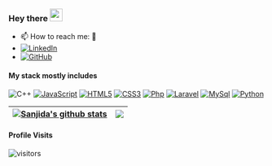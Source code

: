 ### Hey there <img src="https://media.giphy.com/media/hvRJCLFzcasrR4ia7z/giphy.gif" width="25px">

- 📫 How to reach me: 🙂
- [![LinkedIn](https://img.shields.io/badge/-LinkedIn-blue?style=flat-square&logo=Linkedin&link=https://https://github.com/Sanjidakter)](https://github.com/Sanjidakter)
- [![GitHub](https://img.shields.io/badge/-GitHub-black?style=flat-square&logo=github&link=https://https://github.com/Sanjidakter)](https://https://github.com/Sanjidakter)


#### My stack mostly includes
![C++](https://img.shields.io/badge/-C++-white?style=flat&logo=C%2B%2B&logoColor=00599C)
[![JavaScript](https://img.shields.io/badge/-JavaScript-black?style=flat-square&logo=javascript&link=https://github.com/Sanjidakter)](https://github.com/Sanjidakter) 
[![HTML5](https://img.shields.io/badge/-HTML5-E34F26?style=flat-square&logo=html5&logoColor=white&link=https://github.com/Sanjidakter)](https://github.com/Sanjidakter) 
[![CSS3](https://img.shields.io/badge/-CSS3-1572B6?style=flat-square&logo=css3&link=https://github.com/Sanjidakter8)](https://github.com/Sanjidakter) 
[![Php](https://img.shields.io/badge/-PHP-gray?style=flat-square&logo=php&link=https://github.com/Sanjidakter)](https://github.com/Sanjidakter)
[![Laravel](https://img.shields.io/badge/-Laravel-white?style=flat-square&logo=Laravel&link=https://github.com/Sanjidakter)](https://github.com/Sanjidakter)
[![MySql](https://img.shields.io/badge/-MySql-white?style=flat-square&logo=mysql&link=https://github.com/Sanjidakter)](https://github.com/Sanjidakter)
[![Python](https://img.shields.io/badge/-Python-black?style=flat-square&logo=Python&link=https://github.com/Sanjidakter)](https://github.com/Sanjidakter)
<br/>

| <a href="https://github.com/sanjidakter/github-readme-stats"><img align="center" src="https://github-readme-stats.vercel.app/api?username=sanjidakter&show_icons=true&include_all_commits=true&theme=buefy&hide_border=true" alt="Sanjida's github stats" /></a> | <a href="https://github.com/sanjidakter/github-readme-stats"><img align="center" src="https://github-readme-stats.vercel.app/api/top-langs/?username=sanjidakter&layout=compact&theme=buefy&hide_border=true" /></a> |
| ------------- | ------------- |

<!-- ![GitHub stats](https://github-readme-stats.vercel.app/api?username=Sanjidakter&show_icons=true&title_color=ffc857&icon_color=8ac926&text_color=daf7dc&bg_color=151515&hide=["stars"])
<br/>
[![Top Langs](https://github-readme-stats.vercel.app/api/top-langs/?username=Sanjidakter&layout=compact&text_color=daf7dc&bg_color=151515)](https://github.com/Sanjidakter/github-readme-stats) -->

<!-- [![Visits Badge](https://badges.pufler.dev/visits/Sanjidakter/Sanjidakter)](https://github.com/Sanjidakter) -->

#### Profile Visits
![visitors](https://visitor-badge.glitch.me/badge?page_id=sanjidakter)
